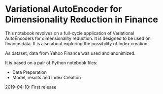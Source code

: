 # Variational AutoEncoder for Dimensionality Reduction in Finance
This notebook revolves on a full-cycle application of Variational AutoEncoders for dimensionality reduction.
It is designed to be used on finance data. 
It is also about exploring the possibility of Index creation.

As dataset, data from Yahoo Finance was used and anonimized.

It is based on a pair of Python notebook files:

- Data Preparation
- Model, results and Index Creation

2019-04-10: First release
